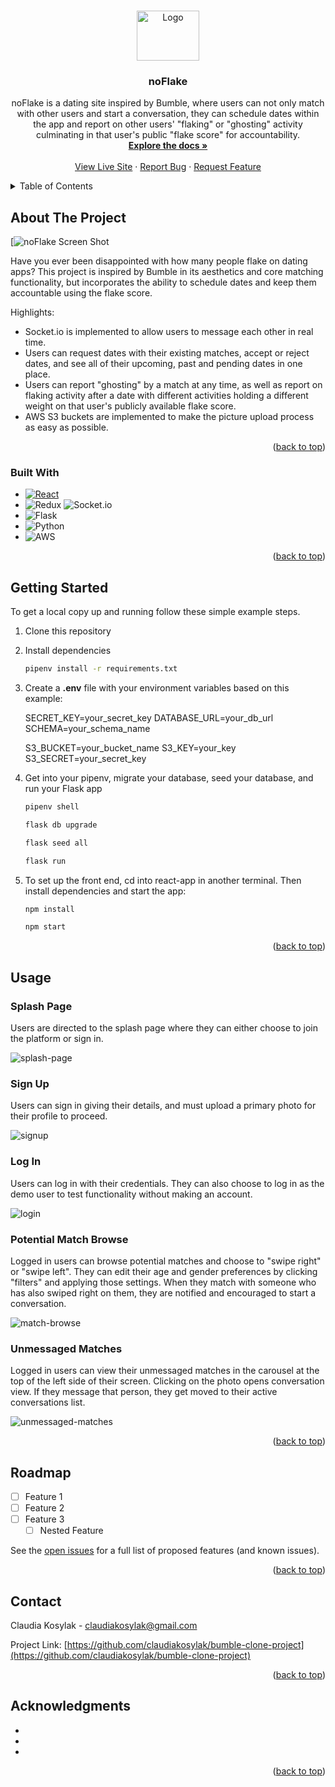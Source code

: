 <a name="readme-top"></a>

<!-- PROJECT LOGO -->
<br />
<div align="center">
  <a href="https://github.com/claudiakosylak/bumble-clone-project">
    <img src="react-app/src/images/NoFlake_Logo.png" alt="Logo" width="100" height="80">
  </a>

<h3 align="center">noFlake</h3>

  <p align="center">
    noFlake is a dating site inspired by Bumble, where users can not only match with other users and start a conversation, they can schedule dates within the app and report on other users' "flaking" or "ghosting" activity culminating in that user's public "flake score" for accountability.
    <br />
    <a href="https://github.com/claudiakosylak/bumble-clone-project"><strong>Explore the docs »</strong></a>
    <br />
    <br />
    <a href="https://noflake.onrender.com/">View Live Site</a>
    ·
    <a href="https://github.com/claudiakosylak/bumble-clone-project/issues">Report Bug</a>
    ·
    <a href="https://github.com/claudiakosylak/bumble-clone-project/issues">Request Feature</a>
  </p>
</div>



<!-- TABLE OF CONTENTS -->
<details>
  <summary>Table of Contents</summary>
  <ol>
    <li>
      <a href="#about-the-project">About The Project</a>
      <ul>
        <li><a href="#built-with">Built With</a></li>
      </ul>
    </li>
    <li>
      <a href="#getting-started">Getting Started</a>
      <ul>
        <li><a href="#prerequisites">Prerequisites</a></li>
        <li><a href="#installation">Installation</a></li>
      </ul>
    </li>
    <li><a href="#usage">Usage</a></li>
    <li><a href="#roadmap">Roadmap</a></li>
    <li><a href="#contact">Contact</a></li>
    <li><a href="#acknowledgments">Acknowledgments</a></li>
  </ol>
</details>



<!-- ABOUT THE PROJECT -->
## About The Project

[![noFlake Screen Shot](./images/splash_screenshot.png)

Have you ever been disappointed with how many people flake on dating apps? This project is inspired by Bumble in its aesthetics and core matching functionality, but incorporates the ability to schedule dates and keep them accountable using the flake score.

Highlights:
* Socket.io is implemented to allow users to message each other in real time.
* Users can request dates with their existing matches, accept or reject dates, and see all of their upcoming, past and pending dates in one place.
* Users can report "ghosting" by a match at any time, as well as report on flaking activity after a date with different activities holding a different weight on that user's publicly available flake score.
* AWS S3 buckets are implemented to make the picture upload process as easy as possible.

<p align="right">(<a href="#readme-top">back to top</a>)</p>



### Built With

* [![React][React.js]][React-url]
* ![Redux](https://img.shields.io/badge/redux-%23593d88.svg?style=for-the-badge&logo=redux&logoColor=white)
![Socket.io](https://img.shields.io/badge/Socket.io-black?style=for-the-badge&logo=socket.io&badgeColor=010101)
* ![Flask](https://img.shields.io/badge/flask-%23000.svg?style=for-the-badge&logo=flask&logoColor=white)
* ![Python](https://img.shields.io/badge/python-3670A0?style=for-the-badge&logo=python&logoColor=ffdd54)
* ![AWS](https://img.shields.io/badge/AWS-%23FF9900.svg?style=for-the-badge&logo=amazon-aws&logoColor=white)

<p align="right">(<a href="#readme-top">back to top</a>)</p>



<!-- GETTING STARTED -->
## Getting Started

To get a local copy up and running follow these simple example steps.

1. Clone this repository

2. Install dependencies

      ```bash
      pipenv install -r requirements.txt
      ```

3. Create a **.env** file with your environment variables based on this example:

   SECRET_KEY=your_secret_key
   DATABASE_URL=your_db_url
   SCHEMA=your_schema_name

   S3_BUCKET=your_bucket_name
   S3_KEY=your_key
   S3_SECRET=your_secret_key

4. Get into your pipenv, migrate your database, seed your database, and run your Flask app

   ```bash
   pipenv shell
   ```

   ```bash
   flask db upgrade
   ```

   ```bash
   flask seed all
   ```

   ```bash
   flask run
   ```

5. To set up the front end, cd into react-app in another terminal. Then install dependencies and start the app:

   ```bash
   npm install
   ```

   ```bash
   npm start
   ```

<p align="right">(<a href="#readme-top">back to top</a>)</p>



<!-- USAGE EXAMPLES -->
## Usage

### Splash Page

Users are directed to the splash page where they can either choose to join the platform or sign in.

![splash-page](./images/splash_screenshot.png)

### Sign Up

Users can sign in giving their details, and must upload a primary photo for their profile to proceed.

![signup](./images/signup_screenshot.png)


### Log In

Users can log in with their credentials. They can also choose to log in as the demo user to test functionality without making an account.

![login](./images/login_screenshot.png)

### Potential Match Browse

Logged in users can browse potential matches and choose to "swipe right" or "swipe left". They can edit their age and gender preferences by clicking "filters" and applying those settings. When they match with someone who has also swiped right on them, they are notified and encouraged to start a conversation.

![match-browse](./images/potential-match-browse.gif)

### Unmessaged Matches

Logged in users can view their unmessaged matches in the carousel at the top of the left side of their screen. Clicking on the photo opens conversation view. If they message that person, they get moved to their active conversations list.

![unmessaged-matches](./images/unmessaged-matches.gif)

<p align="right">(<a href="#readme-top">back to top</a>)</p>



<!-- ROADMAP -->
## Roadmap

- [ ] Feature 1
- [ ] Feature 2
- [ ] Feature 3
    - [ ] Nested Feature

See the [open issues](https://github.com/claudiakosylak/bumble-clone-project/issues) for a full list of proposed features (and known issues).

<p align="right">(<a href="#readme-top">back to top</a>)</p>



<!-- CONTACT -->
## Contact

Claudia Kosylak - claudiakosylak@gmail.com

Project Link: [https://github.com/claudiakosylak/bumble-clone-project](https://github.com/claudiakosylak/bumble-clone-project)

<p align="right">(<a href="#readme-top">back to top</a>)</p>



<!-- ACKNOWLEDGMENTS -->
## Acknowledgments

* []()
* []()
* []()

<p align="right">(<a href="#readme-top">back to top</a>)</p>



<!-- MARKDOWN LINKS & IMAGES -->
<!-- https://www.markdownguide.org/basic-syntax/#reference-style-links -->
[contributors-shield]: https://img.shields.io/github/contributors/claudiakosylak/bumble-clone-project.svg?style=for-the-badge
[contributors-url]: https://github.com/claudiakosylak/bumble-clone-project/graphs/contributors
[forks-shield]: https://img.shields.io/github/forks/claudiakosylak/bumble-clone-project.svg?style=for-the-badge
[forks-url]: https://github.com/claudiakosylak/bumble-clone-project/network/members
[stars-shield]: https://img.shields.io/github/stars/claudiakosylak/bumble-clone-project.svg?style=for-the-badge
[stars-url]: https://github.com/claudiakosylak/bumble-clone-project/stargazers
[issues-shield]: https://img.shields.io/github/issues/claudiakosylak/bumble-clone-project.svg?style=for-the-badge
[issues-url]: https://github.com/claudiakosylak/bumble-clone-project/issues
[license-shield]: https://img.shields.io/github/license/claudiakosylak/bumble-clone-project.svg?style=for-the-badge
[license-url]: https://github.com/claudiakosylak/bumble-clone-project/blob/master/LICENSE.txt
[linkedin-shield]: https://img.shields.io/badge/-LinkedIn-black.svg?style=for-the-badge&logo=linkedin&colorB=555
[linkedin-url]: https://linkedin.com/in/claudiakosylak
[product-screenshot]: react-app/src/images/noFlake_main_screenshot.png
[Next.js]: https://img.shields.io/badge/next.js-000000?style=for-the-badge&logo=nextdotjs&logoColor=white
[Next-url]: https://nextjs.org/
[React.js]: https://img.shields.io/badge/React-20232A?style=for-the-badge&logo=react&logoColor=61DAFB
[React-url]: https://reactjs.org/
[Vue.js]: https://img.shields.io/badge/Vue.js-35495E?style=for-the-badge&logo=vuedotjs&logoColor=4FC08D
[Vue-url]: https://vuejs.org/
[Angular.io]: https://img.shields.io/badge/Angular-DD0031?style=for-the-badge&logo=angular&logoColor=white
[Angular-url]: https://angular.io/
[Svelte.dev]: https://img.shields.io/badge/Svelte-4A4A55?style=for-the-badge&logo=svelte&logoColor=FF3E00
[Svelte-url]: https://svelte.dev/
[Laravel.com]: https://img.shields.io/badge/Laravel-FF2D20?style=for-the-badge&logo=laravel&logoColor=white
[Laravel-url]: https://laravel.com
[Bootstrap.com]: https://img.shields.io/badge/Bootstrap-563D7C?style=for-the-badge&logo=bootstrap&logoColor=white
[Bootstrap-url]: https://getbootstrap.com
[JQuery.com]: https://img.shields.io/badge/jQuery-0769AD?style=for-the-badge&logo=jquery&logoColor=white
[JQuery-url]: https://jquery.com
